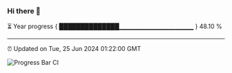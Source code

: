 ### Hi there 👋

⏳ Year progress { ██████████████▁▁▁▁▁▁▁▁▁▁▁▁▁▁▁▁ } 48.10 %

---

⏰ Updated on Tue, 25 Jun 2024 01:22:00 GMT

![Progress Bar CI](https://github.com/ZhaoGui/ZhaoGui/workflows/Progress%20Bar%20CI/badge.svg)
